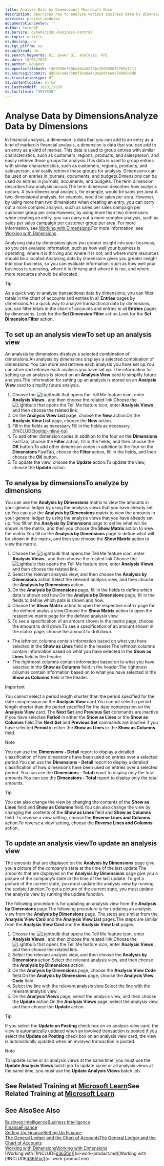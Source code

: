 ```yaml
---
title: Analyse Data by Dimensions| Microsoft Docs
description: Describes how to analyse various business data by dimensions.
services: project-madeira
documentationcenter: ''
author: SorenGP
ms.service: dynamics365-business-central
ms.topic: article
ms.devlang: na
ms.tgt_pltfrm: na
ms.workload: na
ms.search.keywords: bi, power BI, analysis, KPI
ms.date: 10/01/2020
ms.author: edupont
ms.openlocfilehash: f408330e7306a364a5272bc3568858f4765df711
ms.sourcegitcommit: ddbb5cede750df1baba4b3eab8fbed6744b5b9d6
ms.translationtype: HT
ms.contentlocale: en-CA
ms.lasthandoff: 10/01/2020
ms.locfileid: "3917635"
---
```

#  <a name="analyze-data-by-dimensions"></a><span data-ttu-id="c88b9-103">Analyse Data by Dimensions</span><span class="sxs-lookup"><span data-stu-id="c88b9-103">Analyze Data by Dimensions</span></span>
<span data-ttu-id="c88b9-104">In financial analysis, a dimension is data that you can add to an entry as a kind of marker.</span><span class="sxs-lookup"><span data-stu-id="c88b9-104">In financial analysis, a dimension is data that you can add to an entry as a kind of marker.</span></span> <span data-ttu-id="c88b9-105">This data is used to group entries with similar characteristics, such as customers, regions, products, and salesperson, and easily retrieve these groups for analysis.</span><span class="sxs-lookup"><span data-stu-id="c88b9-105">This data is used to group entries with similar characteristics, such as customers, regions, products, and salesperson, and easily retrieve these groups for analysis.</span></span> <span data-ttu-id="c88b9-106">Dimensions can be used on entries in journals, documents, and budgets.</span><span class="sxs-lookup"><span data-stu-id="c88b9-106">Dimensions can be used on entries in journals, documents, and budgets.</span></span> <span data-ttu-id="c88b9-107">The term dimension describes how analysis occurs.</span><span class="sxs-lookup"><span data-stu-id="c88b9-107">The term dimension describes how analysis occurs.</span></span> <span data-ttu-id="c88b9-108">A two-dimensional analysis, for example, would be sales per area.</span><span class="sxs-lookup"><span data-stu-id="c88b9-108">A two-dimensional analysis, for example, would be sales per area.</span></span> <span data-ttu-id="c88b9-109">However, by using more than two dimensions when creating an entry, you can carry out a more complex analysis, such as sales per sales campaign per customer group per area.</span><span class="sxs-lookup"><span data-stu-id="c88b9-109">However, by using more than two dimensions when creating an entry, you can carry out a more complex analysis, such as sales per sales campaign per customer group per area.</span></span> <span data-ttu-id="c88b9-110">For more information, see [Working with Dimensions](finance-dimensions.md).</span><span class="sxs-lookup"><span data-stu-id="c88b9-110">For more information, see [Working with Dimensions](finance-dimensions.md).</span></span>

<span data-ttu-id="c88b9-111">Analysing data by dimensions gives you greater insight into your business, so you can evaluate information, such as how well your business is operating, where it is thriving and where it is not, and where more resources should be allocated.</span><span class="sxs-lookup"><span data-stu-id="c88b9-111">Analyzing data by dimensions gives you greater insight into your business, so you can evaluate information, such as how well your business is operating, where it is thriving and where it is not, and where more resources should be allocated.</span></span>

> [!TIP]
> <span data-ttu-id="c88b9-112">As a quick way to analyse transactional data by dimensions, you can filter totals in the chart of accounts and entries in all **Entries** pages by dimensions.</span><span class="sxs-lookup"><span data-stu-id="c88b9-112">As a quick way to analyze transactional data by dimensions, you can filter totals in the chart of accounts and entries in all **Entries** pages by dimensions.</span></span> <span data-ttu-id="c88b9-113">Look for the **Set Dimension Filter** action.</span><span class="sxs-lookup"><span data-stu-id="c88b9-113">Look for the **Set Dimension Filter** action.</span></span>

## <a name="to-set-up-an-analysis-view"></a><span data-ttu-id="c88b9-114">To set up an analysis view</span><span class="sxs-lookup"><span data-stu-id="c88b9-114">To set up an analysis view</span></span>  
<span data-ttu-id="c88b9-115">An analysis by dimensions displays a selected combination of dimensions.</span><span class="sxs-lookup"><span data-stu-id="c88b9-115">An analysis by dimensions displays a selected combination of dimensions.</span></span> <span data-ttu-id="c88b9-116">You can store and retrieve each analysis you have set up.</span><span class="sxs-lookup"><span data-stu-id="c88b9-116">You can store and retrieve each analysis you have set up.</span></span> <span data-ttu-id="c88b9-117">The information for setting up an analysis is stored on an **Analysis View** card to simplify future analysis.</span><span class="sxs-lookup"><span data-stu-id="c88b9-117">The information for setting up an analysis is stored on an **Analysis View** card to simplify future analysis.</span></span>  

1. <span data-ttu-id="c88b9-118">Choose the ![Lightbulb that opens the Tell Me feature](media/ui-search/search_small.png "Tell me what you want to do") icon, enter **Analysis Views** , and then choose the related link.</span><span class="sxs-lookup"><span data-stu-id="c88b9-118">Choose the ![Lightbulb that opens the Tell Me feature](media/ui-search/search_small.png "Tell me what you want to do") icon, enter **Analysis Views** , and then choose the related link.</span></span>  
2. <span data-ttu-id="c88b9-119">On the **Analysis View List** page, choose the **New** action.</span><span class="sxs-lookup"><span data-stu-id="c88b9-119">On the **Analysis View List** page, choose the **New** action.</span></span>
3. <span data-ttu-id="c88b9-120">Fill in the fields as necessary.</span><span class="sxs-lookup"><span data-stu-id="c88b9-120">Fill in the fields as necessary.</span></span> [!INCLUDE[tooltip-inline-tip](includes/tooltip-inline-tip_md.md)]
4. <span data-ttu-id="c88b9-121">To add other dimension codes in addition to the four on the **Dimensions** FastTab, choose the **Filter** action, fill in the fields, and then choose the **OK** button.</span><span class="sxs-lookup"><span data-stu-id="c88b9-121">To add other dimension codes in addition to the four on the **Dimensions** FastTab, choose the **Filter** action, fill in the fields, and then choose the **OK** button.</span></span>  
5. <span data-ttu-id="c88b9-122">To update the view, choose the **Update** action.</span><span class="sxs-lookup"><span data-stu-id="c88b9-122">To update the view, choose the **Update** action.</span></span>

## <a name="to-analyze-by-dimensions"></a><span data-ttu-id="c88b9-123">To analyse by dimensions</span><span class="sxs-lookup"><span data-stu-id="c88b9-123">To analyze by dimensions</span></span>
<span data-ttu-id="c88b9-124">You can use the **Analysis by Dimensions** matrix to view the amounts in your general ledger by using the analysis views that you have already set up.</span><span class="sxs-lookup"><span data-stu-id="c88b9-124">You can use the **Analysis by Dimensions** matrix to view the amounts in your general ledger by using the analysis views that you have already set up.</span></span> <span data-ttu-id="c88b9-125">You fill on the **Analysis by Dimensions** page to define what will be shown in the matrix, and then you choose the **Show Matrix** action to view the matrix.</span><span class="sxs-lookup"><span data-stu-id="c88b9-125">You fill on the **Analysis by Dimensions** page to define what will be shown in the matrix, and then you choose the **Show Matrix** action to view the matrix.</span></span>  

1. <span data-ttu-id="c88b9-126">Choose the ![Lightbulb that opens the Tell Me feature](media/ui-search/search_small.png "Tell me what you want to do") icon, enter **Analysis Views** , and then choose the related link.</span><span class="sxs-lookup"><span data-stu-id="c88b9-126">Choose the ![Lightbulb that opens the Tell Me feature](media/ui-search/search_small.png "Tell me what you want to do") icon, enter **Analysis Views** , and then choose the related link.</span></span>  
2. <span data-ttu-id="c88b9-127">Select the relevant analysis view,  and then choose the **Analysis by Dimensions** action.</span><span class="sxs-lookup"><span data-stu-id="c88b9-127">Select the relevant analysis view,  and then choose the **Analysis by Dimensions** action.</span></span>
3. <span data-ttu-id="c88b9-128">On the **Analysis by Dimensions** page, fill in the fields to define which data is shown and how.</span><span class="sxs-lookup"><span data-stu-id="c88b9-128">On the **Analysis by Dimensions** page, fill in the fields to define which data is shown and how.</span></span>
4. <span data-ttu-id="c88b9-129">Choose the **Show Matrix** action to open the respective matrix page for the defined analysis view.</span><span class="sxs-lookup"><span data-stu-id="c88b9-129">Choose the **Show Matrix** action to open the respective matrix page for the defined analysis view.</span></span>
5. <span data-ttu-id="c88b9-130">To see a specification of an amount shown in the matrix page, choose the amount to drill down.</span><span class="sxs-lookup"><span data-stu-id="c88b9-130">To see a specification of an amount shown in the matrix page, choose the amount to drill down.</span></span>  

- <span data-ttu-id="c88b9-131">The leftmost columns contain information based on what you have selected in the **Show as Lines** field in the header.</span><span class="sxs-lookup"><span data-stu-id="c88b9-131">The leftmost columns contain information based on what you have selected in the **Show as Lines** field in the header.</span></span>  
- <span data-ttu-id="c88b9-132">The rightmost columns contain information based on to what you have selected in the **Show as Columns** field in the header.</span><span class="sxs-lookup"><span data-stu-id="c88b9-132">The rightmost columns contain information based on to what you have selected in the **Show as Columns** field in the header.</span></span>

> [!IMPORTANT]  
>   <span data-ttu-id="c88b9-133">You cannot select a period length shorter than the period specified for the date compression on the **Analysis View** card.</span><span class="sxs-lookup"><span data-stu-id="c88b9-133">You cannot select a period length shorter than the period specified for the date compression on the **Analysis View** card.</span></span> <span data-ttu-id="c88b9-134">The **Next Set** and **Previous Set** commands are inactive if you have selected **Period** in either the **Show as Lines** or the **Show as Columns** field.</span><span class="sxs-lookup"><span data-stu-id="c88b9-134">The **Next Set** and **Previous Set** commands are inactive if you have selected **Period** in either the **Show as Lines** or the **Show as Columns** field.</span></span>  

> [!NOTE]  
>   <span data-ttu-id="c88b9-135">You can use the **Dimensions - Detail** report to display a detailed classification of how dimensions have been used on entries over a selected period.</span><span class="sxs-lookup"><span data-stu-id="c88b9-135">You can use the **Dimensions - Detail** report to display a detailed classification of how dimensions have been used on entries over a selected period.</span></span> <span data-ttu-id="c88b9-136">You can use the **Dimensions - Total** report to display only the total amounts.</span><span class="sxs-lookup"><span data-stu-id="c88b9-136">You can use the **Dimensions - Total** report to display only the total amounts.</span></span>  

> [!TIP]  
>   <span data-ttu-id="c88b9-137">You can also change the view by changing the contents of the **Show as Lines** field and **Show as Columns** field.</span><span class="sxs-lookup"><span data-stu-id="c88b9-137">You can also change the view by changing the contents of the **Show as Lines** field and **Show as Columns** field.</span></span> <span data-ttu-id="c88b9-138">To reverse a view setting, choose the **Reverse Lines and Columns** action.</span><span class="sxs-lookup"><span data-stu-id="c88b9-138">To reverse a view setting, choose the **Reverse Lines and Columns** action.</span></span>

## <a name="to-update-an-analysis-view"></a><span data-ttu-id="c88b9-139">To update an analysis view</span><span class="sxs-lookup"><span data-stu-id="c88b9-139">To update an analysis view</span></span>  
<span data-ttu-id="c88b9-140">The amounts that are displayed on the **Analysis by Dimensions** page give you a picture of the company’s state at the time of the last update.</span><span class="sxs-lookup"><span data-stu-id="c88b9-140">The amounts that are displayed on the **Analysis by Dimensions** page give you a picture of the company’s state at the time of the last update.</span></span> <span data-ttu-id="c88b9-141">To get a picture of the current state, you must update the analysis view by running the update function.</span><span class="sxs-lookup"><span data-stu-id="c88b9-141">To get a picture of the current state, you must update the analysis view by running the update function.</span></span>

<span data-ttu-id="c88b9-142">The following procedure is for updating an analysis view from the **Analysis by Dimensions** page.</span><span class="sxs-lookup"><span data-stu-id="c88b9-142">The following procedure is for updating an analysis view from the **Analysis by Dimensions** page.</span></span> <span data-ttu-id="c88b9-143">The steps are similar from the **Analysis View Card** and the **Analysis View List** pages.</span><span class="sxs-lookup"><span data-stu-id="c88b9-143">The steps are similar from the **Analysis View Card** and the **Analysis View List** pages.</span></span>  

1. <span data-ttu-id="c88b9-144">Choose the ![Lightbulb that opens the Tell Me feature](media/ui-search/search_small.png "Tell me what you want to do") icon, enter **Analysis Views** , and then choose the related link.</span><span class="sxs-lookup"><span data-stu-id="c88b9-144">Choose the ![Lightbulb that opens the Tell Me feature](media/ui-search/search_small.png "Tell me what you want to do") icon, enter **Analysis Views** , and then choose the related link.</span></span>
2. <span data-ttu-id="c88b9-145">Select the relevant analysis view,  and then choose the **Analysis by Dimensions** action.</span><span class="sxs-lookup"><span data-stu-id="c88b9-145">Select the relevant analysis view,  and then choose the **Analysis by Dimensions** action.</span></span>
2. <span data-ttu-id="c88b9-146">On the **Analysis by Dimensions** page, choose the **Analysis View Code** field.</span><span class="sxs-lookup"><span data-stu-id="c88b9-146">On the **Analysis by Dimensions** page, choose the **Analysis View Code** field.</span></span>  
3. <span data-ttu-id="c88b9-147">Select the line with the relevant analysis view.</span><span class="sxs-lookup"><span data-stu-id="c88b9-147">Select the line with the relevant analysis view.</span></span>  
4. <span data-ttu-id="c88b9-148">On the **Analysis Views** page, select the analysis view, and then choose the **Update** action.</span><span class="sxs-lookup"><span data-stu-id="c88b9-148">On the **Analysis Views** page, select the analysis view, and then choose the **Update** action.</span></span>  

> [!TIP]  
>   <span data-ttu-id="c88b9-149">If you select the **Update on Posting** check box on an analysis view card, the view is automatically updated when an involved transaction is posted.</span><span class="sxs-lookup"><span data-stu-id="c88b9-149">If you select the **Update on Posting** check box on an analysis view card, the view is automatically updated when an involved transaction is posted.</span></span>

> [!NOTE]  
>   <span data-ttu-id="c88b9-150">To update some or all analysis views at the same time, you must use the **Update Analysis Views** batch job.</span><span class="sxs-lookup"><span data-stu-id="c88b9-150">To update some or all analysis views at the same time, you must use the **Update Analysis Views** batch job.</span></span>  

## <a name="see-related-training-at-microsoft-learn"></a><span data-ttu-id="c88b9-151">See Related Training at [Microsoft Learn](/learn/modules/dimensions-financial-reports-dynamics-365-business-central/index)</span><span class="sxs-lookup"><span data-stu-id="c88b9-151">See Related Training at [Microsoft Learn](/learn/modules/dimensions-financial-reports-dynamics-365-business-central/index)</span></span>

## <a name="see-also"></a><span data-ttu-id="c88b9-152">See Also</span><span class="sxs-lookup"><span data-stu-id="c88b9-152">See Also</span></span>
[<span data-ttu-id="c88b9-153">Business Intelligence</span><span class="sxs-lookup"><span data-stu-id="c88b9-153">Business Intelligence</span></span>](bi.md)  
[<span data-ttu-id="c88b9-154">Finance</span><span class="sxs-lookup"><span data-stu-id="c88b9-154">Finance</span></span>](finance.md)  
[<span data-ttu-id="c88b9-155">Setting Up Finance</span><span class="sxs-lookup"><span data-stu-id="c88b9-155">Setting Up Finance</span></span>](finance-setup-finance.md)  
[<span data-ttu-id="c88b9-156">The General Ledger and the Chart of Accounts</span><span class="sxs-lookup"><span data-stu-id="c88b9-156">The General Ledger and the Chart of Accounts</span></span>](finance-general-ledger.md)  
[<span data-ttu-id="c88b9-157">Working with Dimensions</span><span class="sxs-lookup"><span data-stu-id="c88b9-157">Working with Dimensions</span></span>](finance-dimensions.md)  
<span data-ttu-id="c88b9-158">[Working with [!INCLUDE[d365fin](includes/d365fin_md.md)]](ui-work-product.md)</span><span class="sxs-lookup"><span data-stu-id="c88b9-158">[Working with [!INCLUDE[d365fin](includes/d365fin_md.md)]](ui-work-product.md)</span></span>  
